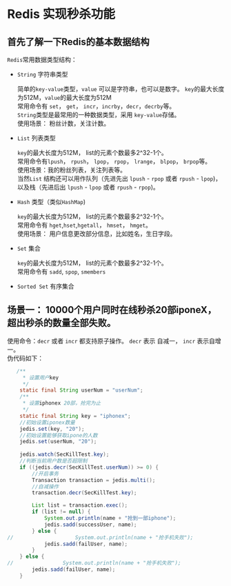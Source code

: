 # Redis 实现秒杀功能

## 首先了解一下Redis的基本数据结构

`Redis`常用数据类型结构：   
- `String` 字符串类型
   
   简单的`key-value`类型，`value` 可以是字符串，也可以是数字。 `key`的最大长度为512M，`value`的最大长度为512M   
   常用命令有 `set`， `get`， `incr`，`incrby`，`decr`，`decrby`等。         
   `String`类型是最常用的一种数据类型，采用 `key-value`存储。  
   使用场景： 粉丝计数，关注计数。
- `List` 列表类型
    
  `key`的最大长度为512M， list的元素个数最多2^32-1个。   
   常用命令有`lpush`， `rpush`， `lpop`， `rpop`， `lrange`， `blpop`， `brpop`等。   
   使用场景：我的粉丝列表，关注列表等。   
   当然`List` 结构还可以用作队列（先进先出 `lpush` - `rpop` 或者 `rpush` - `lpop`)，以及栈（先进后出 `lpush` - `lpop` 或者 `rpush` - `rpop`)。 

- `Hash` 类型（类似`HashMap`)
  
  `key`的最大长度为512M， list的元素个数最多2^32-1个。      
   常用命令有 `hget`,`hset`,`hgetall`， `hmset`， `hmget`。   
   使用场景： 用户信息更改部分信息，比如姓名，生日字段。  
   
- `Set` 集合
   
  `key`的最大长度为512M， list的元素个数最多2^32-1个。      
   常用命令有 `sadd`, `spop`, `smembers`
- `Sorted Set` 有序集合




## 场景一： 10000个用户同时在线秒杀20部iponeX， 超出秒杀的数量全部失败。

使用命令：`decr` 或者 `incr` 都支持原子操作。  `decr` 表示 自减一， `incr` 表示自增一。   
伪代码如下：
```java
   /**
     * 设置用户key
     */
    static final String userNum = "userNum";
    /**
     * 设置iphonex 20部，抢完为止
     */
    static final String key = "iphonex";
    //初始设置iponex数量
    jedis.set(key, "20");
    //初始设置能够获取ipone的人数
    jedis.set(userNum, "20");
    
    jedis.watch(SecKillTest.key);
    //判断当前用户数是否超限制
    if ((jedis.decr(SecKillTest.userNum)) >= 0) {
        //开启事务
        Transaction transaction = jedis.multi();
        //自减操作
        transaction.decr(SecKillTest.key);

        List list = transaction.exec();
        if (list != null) {
            System.out.println(name + "抢到一部iphone");
            jedis.sadd(successUser, name);
        } else {
//                    System.out.println(name + "抢手机失败");
            jedis.sadd(failUser, name);
        }
    } else {
//                System.out.println(name + "抢手机失败");
        jedis.sadd(failUser, name);
    }
    

```
